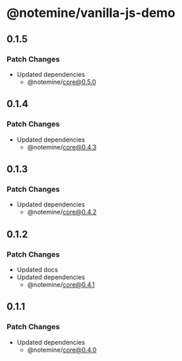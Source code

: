 # @notemine/vanilla-js-demo

## 0.1.5

### Patch Changes

- Updated dependencies
  - @notemine/core@0.5.0

## 0.1.4

### Patch Changes

- Updated dependencies
  - @notemine/core@0.4.3

## 0.1.3

### Patch Changes

- Updated dependencies
  - @notemine/core@0.4.2

## 0.1.2

### Patch Changes

- Updated docs
- Updated dependencies
  - @notemine/core@0.4.1

## 0.1.1

### Patch Changes

- Updated dependencies
  - @notemine/core@0.4.0
